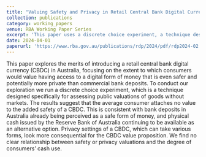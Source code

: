 ```yaml
---
title: "Valuing Safety and Privacy in Retail Central Bank Digital Currency "
collection: publications
category: working_papers
venue: RBA Working Paper Series
excerpt: 'This paper uses a discrete choice experiment, a technique designed specifically for assessing public valuations of goods without markets, to explore the merits of introducing a retail central bank digital currency (CBDC) in Australia.'
date: 2024-04-01
paperurl: 'https://www.rba.gov.au/publications/rdp/2024/pdf/rdp2024-02.pdf'
---
```

This paper explores the merits of introducing a retail central bank digital currency (CBDC) in Australia, focusing on the extent to which consumers would value having access to a digital form of money that is even safer and potentially more private than commercial bank deposits. To conduct our exploration we run a discrete choice experiment, which is a technique designed specifically for assessing public valuations of goods without markets. The results suggest that the average consumer attaches no value to the added safety of a CBDC. This is consistent with bank deposits in Australia already being perceived as a safe form of money, and physical cash issued by the Reserve Bank of Australia continuing to be available as an alternative option. Privacy settings of a CBDC, which can take various forms, look more consequential for the CBDC value proposition. We find no clear relationship between safety or privacy valuations and the degree of consumers’ cash use.
